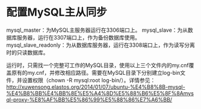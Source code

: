 配置MySQL主从同步
=======================
mysql_master：为MySQL主服务器运行在3306端口上。
mysql_slave：为从数据库服务器，运行在3307端口上，作为备份数据库使用。
mysql_slave_readonly：为从数据库服务器，运行在3308端口上，作为读写分离时的只读数据库。

运行时，只需找一个完整可工作的MySQL目录，使用以上三个文件内的my.cnf覆盖原有的my.cnf，并修改相应路径。需要在MySQL目录下分别建立log-bin文件，并设置权限（chown -R mysql:root log-bin/）。详情参见：http://xuwensong.elastos.org/2014/01/07/ubuntu-%E4%B8%8B-mysql-%E4%B8%BB%E4%BB%8E%E5%A4%8D%E5%88%B6%E5%8F%8Amysql-proxy-%E8%AF%BB%E5%86%99%E5%88%86%E7%A6%BB/
